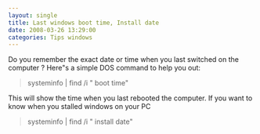 ```yaml
---
layout: single
title: Last windows boot time, Install date
date: 2008-03-26 13:29:00
categories: Tips windows
---
```

Do you remember the exact date or time when you last switched on the computer ?
Here&quot;s a simple DOS command to help you out:
<blockquote>systeminfo | find /i "
boot time"</blockquote>
This will show the time when you last rebooted the computer.
If you want to know when you stalled windows on your PC
<blockquote>systeminfo | find /i "
install date"</blockquote>
